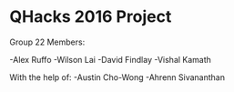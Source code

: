 ﻿# QHacks 2016 Project

Group 22 Members:

-Alex Ruffo
-Wilson Lai
-David Findlay
-Vishal Kamath

With the help of:
-Austin Cho-Wong
-Ahrenn Sivananthan